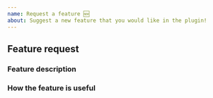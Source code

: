 ```yaml
---
name: Request a feature 🆕
about: Suggest a new feature that you would like in the plugin!
---
```


<!-- Fill out the template. Don't write inside the arrows as they will be hidden
when you post your issue.

If you have a feature suggestion for the plugin, read through the following steps:

1.  Fill out the template.
      This will help us understand what you're requesting and why you want us
      to add it.

2.  Keep it simple.
      Make sure it's easy to understand what you're requesting. A good way is
      to keep it to one request per GitHub issue, as we can then easily track
      feature requests.

3.  Check whether it has already been asked or added.
      You can search the existing GitHub issues to see if your feature has
      already been requested.

4.  Ask yourself: "Does this idea/feature belong as part of the plugin?"
      Whilst we'd love to be able to add every feature that every user wants,
      we want to keep the plugin as small and as fast as possible by limiting
      how much code we have. Make sure the feature you are requesting is
      something that others will benefit from, not just you.

5.  Delete this line and all above lines before posting your issue! -->

## Feature request

### Feature description
<!-- What feature are you suggesting? -->

### How the feature is useful
<!-- How is the feature useful to users of the plugin, and to the DigitalOcean Community? -->
